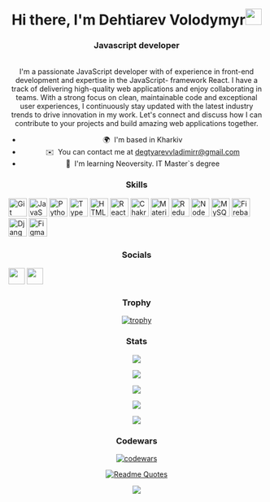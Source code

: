 <h1 align="center">Hi there, I'm Dehtiarev Volodymyr<img src="https://github.com/blackcater/blackcater/raw/main/images/Hi.gif" height="32"/></h1>
<h3 align="center">Javascript developer</h3>
</br>

<div align="center">
I'm a passionate JavaScript developer with of experience in front-end development and expertise in the JavaScript- framework React. I have a track of delivering high-quality web applications and enjoy collaborating in teams. With a strong focus on clean, maintainable code and exceptional user experiences, I continuously stay updated with the latest industry trends to drive innovation in my work. Let's connect and discuss how I can contribute to your projects and build amazing web applications together.

- 🌍  I'm based in Kharkiv
- ✉️  You can contact me at [degtyarevvladimirr@gmail.com](mailto:degtyarevvladimirr@gmail.com)
- 🧠  I'm learning Neoversity. IT Master\`s degree

### Skills

<p align="left">
<a href="https://git-scm.com/" target="_blank" rel="noreferrer"><img src="https://raw.githubusercontent.com/danielcranney/readme-generator/main/public/icons/skills/git-colored.svg" width="36" height="36" alt="Git" /></a>
<a href="https://developer.mozilla.org/en-US/docs/Web/JavaScript" target="_blank" rel="noreferrer"><img src="https://raw.githubusercontent.com/danielcranney/readme-generator/main/public/icons/skills/javascript-colored.svg" width="36" height="36" alt="JavaScript" /></a>
<a href="https://www.python.org/" target="_blank" rel="noreferrer"><img src="https://raw.githubusercontent.com/danielcranney/readme-generator/main/public/icons/skills/python-colored.svg" width="36" height="36" alt="Python" /></a>
<a href="https://www.typescriptlang.org/" target="_blank" rel="noreferrer"><img src="https://raw.githubusercontent.com/danielcranney/readme-generator/main/public/icons/skills/typescript-colored.svg" width="36" height="36" alt="TypeScript" /></a>
<a href="https://developer.mozilla.org/en-US/docs/Glossary/HTML5" target="_blank" rel="noreferrer"><img src="https://raw.githubusercontent.com/danielcranney/readme-generator/main/public/icons/skills/html5-colored.svg" width="36" height="36" alt="HTML5" /></a>
<a href="https://reactjs.org/" target="_blank" rel="noreferrer"><img src="https://raw.githubusercontent.com/danielcranney/readme-generator/main/public/icons/skills/react-colored.svg" width="36" height="36" alt="React" /></a>
<a href="https://chakra-ui.com/" target="_blank" rel="noreferrer"><img src="https://raw.githubusercontent.com/danielcranney/readme-generator/main/public/icons/skills/chakra-colored.svg" width="36" height="36" alt="Chakra UI" /></a>
<a href="https://mui.com/" target="_blank" rel="noreferrer"><img src="https://raw.githubusercontent.com/danielcranney/readme-generator/main/public/icons/skills/materialui-colored.svg" width="36" height="36" alt="Material UI" /></a>
<a href="https://redux.js.org/" target="_blank" rel="noreferrer"><img src="https://raw.githubusercontent.com/danielcranney/readme-generator/main/public/icons/skills/redux-colored.svg" width="36" height="36" alt="Redux" /></a>
<a href="https://nodejs.org/en/" target="_blank" rel="noreferrer"><img src="https://raw.githubusercontent.com/danielcranney/readme-generator/main/public/icons/skills/nodejs-colored.svg" width="36" height="36" alt="NodeJS" /></a>
<a href="https://www.mysql.com/" target="_blank" rel="noreferrer"><img src="https://raw.githubusercontent.com/danielcranney/readme-generator/main/public/icons/skills/mysql-colored.svg" width="36" height="36" alt="MySQL" /></a>
<a href="https://firebase.google.com/" target="_blank" rel="noreferrer"><img src="https://raw.githubusercontent.com/danielcranney/readme-generator/main/public/icons/skills/firebase-colored.svg" width="36" height="36" alt="Firebase" /></a>
<a href="https://www.djangoproject.com/" target="_blank" rel="noreferrer"><img src="https://raw.githubusercontent.com/danielcranney/readme-generator/main/public/icons/skills/django-colored.svg" width="36" height="36" alt="Django" /></a>
<a href="https://www.figma.com/" target="_blank" rel="noreferrer"><img src="https://raw.githubusercontent.com/danielcranney/readme-generator/main/public/icons/skills/figma-colored.svg" width="36" height="36" alt="Figma" /></a>
</p>

### Socials

<p align="left"> <a href="https://www.github.com/VladimirDegt" target="_blank" rel="noreferrer"><img src="https://raw.githubusercontent.com/danielcranney/readme-generator/main/public/icons/socials/github.svg" width="32" height="32" /></a> <a href="https://www.linkedin.com/in/volodymyr-dehtiarev/" target="_blank" rel="noreferrer"><img src="https://raw.githubusercontent.com/danielcranney/readme-generator/main/public/icons/socials/linkedin.svg" width="32" height="32" /></a></p>

### Trophy

[![trophy](https://github-profile-trophy.vercel.app/?username=VladimirDegt)](https://github.com/ryo-ma/github-profile-trophy)

### Stats

![](https://github-profile-summary-cards.vercel.app/api/cards/profile-details?username=VladimirDegt&theme=solarized_dark)

![](https://github-profile-summary-cards.vercel.app/api/cards/most-commit-language?username=VladimirDegt&theme=solarized_dark)

![](https://github-profile-summary-cards.vercel.app/api/cards/repos-per-language?username=VladimirDegt&theme=solarized_dark)

![](https://github-profile-summary-cards.vercel.app/api/cards/stats?username=VladimirDegt&theme=solarized_dark)

![](https://github-profile-summary-cards.vercel.app/api/cards/productive-time?username=VladimirDegt&theme=solarized_dark)

### Codewars

[![codewars](https://www.codewars.com/users/VladimirDegt/badges/large)](https://www.codewars.com/users/username)   

[![Readme Quotes](https://quotes-github-readme.vercel.app/api?type=horizontal&theme=light)](https://github.com/piyushsuthar/github-readme-quotes)

![](https://komarev.com/ghpvc/?username=VladimirDegt)
</div>
